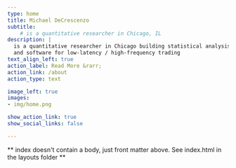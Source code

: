 ```yaml
---
type: home
title: Michael DeCrescenzo
subtitle: 
    # is a quantitative researcher in Chicago, IL
description: |
  is a quantitative researcher in Chicago building statistical analysis <br>
  and software for low-latency / high-frequency trading
text_align_left: true
action_label: Read More &rarr;
action_link: /about
action_type: text

image_left: true
images:
- img/home.png

show_action_link: true
show_social_links: false

---
```


** index doesn't contain a body, just front matter above.
See index.html in the layouts folder **
